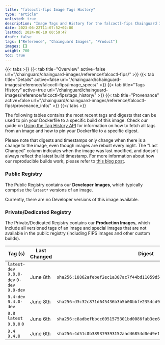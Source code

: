 ```yaml
---
title: "falcoctl-fips Image Tags History"
type: "article"
unlisted: true
description: "Image Tags and History for the falcoctl-fips Chainguard Image"
date: 2023-06-22T11:07:52+02:00
lastmod: 2024-06-10 00:50:47
draft: false
tags: ["Reference", "Chainguard Images", "Product"]
images: []
weight: 700
toc: true
---
```


{{< tabs >}}
{{< tab title="Overview" active=false url="/chainguard/chainguard-images/reference/falcoctl-fips/" >}}
{{< tab title="Details" active=false url="/chainguard/chainguard-images/reference/falcoctl-fips/image_specs/" >}}
{{< tab title="Tags History" active=true url="/chainguard/chainguard-images/reference/falcoctl-fips/tags_history/" >}}
{{< tab title="Provenance" active=false url="/chainguard/chainguard-images/reference/falcoctl-fips/provenance_info/" >}}
{{</ tabs >}}

The following tables contains the most recent tags and digests that can be used to pin your Dockerfile to a specific build of this image. Check our guide on [Using the Tag History API](/chainguard/chainguard-images/using-the-tag-history-api/) for information on how to fetch all tags from an image and how to pin your Dockerfile to a specific digest.

Please note that digests and timestamps only change when there is a change to the image, even though images are rebuilt every night. The "Last Changed" column indicates when the image was last modified, and doesn't always reflect the latest build timestamp. For more information about how our reproducible builds work, please refer to [this blog post](https://www.chainguard.dev/unchained/reproducing-chainguards-reproducible-image-builds).

### Public Registry
The Public Registry contains our **Developer Images**, which typically comprise the `latest*` versions of an image.

Currently, there are no Developer versions of this image available.

### Private/Dedicated Registry
The Private/Dedicated Registry contains our **Production Images**, which include all versioned tags of an image and special images that are not available in the public registry (including FIPS images and other custom builds).

| Tag (s)                                     | Last Changed | Digest                                                                    |
|---------------------------------------------|--------------|---------------------------------------------------------------------------|
|  `latest-dev` `0.8.0-dev` `0-dev` `0.8-dev` | June 8th     | `sha256:18862afebef2ec1a387ac7f44bd11059d5c90c35320c2ff638f14a146c6f74a0` |
|  `0.4-dev` `0.4.0-dev`                      | June 8th     | `sha256:d3c32c871d645436b3b5b00bbfe2354cd93d71290ec607dfb102e20870d567f3` |
|  `0.8` `latest` `0.8.0` `0`                 | June 6th     | `sha256:c8adbefbbcc6951575301bd0086fab3ee6a6dbfd62467a27716127d44f04aa79` |
|  `0.4` `0.4.0`                              | June 6th     | `sha256:4d51c0b389379393152aad46854d0ed9e1c27c75ce5f41ae3f5a8766dc695538` |

